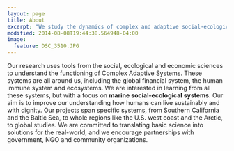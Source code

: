 ```yaml
---
layout: page
title: About
excerpt: "We study the dynamics of complex and adaptive social-ecological systems to improve the well-being of people around the  world"
modified: 2014-08-08T19:44:38.564948-04:00
image:
  feature: DSC_3510.JPG
---
```


Our research uses tools from the social, ecological and economic sciences to understand the functioning of Complex Adaptive Systems. These systems are all around us, including the global       financial system, the human immune system and ecosystems. We are interested in learning from all these systems, but with a focus on **marine social-ecological systems**. Our aim is to improve our understanding how humans can live sustainably and with dignity. Our projects span specific systems, from Southern California and the Baltic Sea, to whole regions like the U.S. west coast and the Arctic, to global studies. We are committed to translating basic science into solutions for the real-world, and we encourage partnerships with government, NGO and community organizations. 

